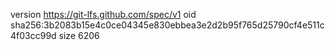 version https://git-lfs.github.com/spec/v1
oid sha256:3b2083b15e4c0ce04345e830ebbea3e2d2b95f765d25790cf4e511c4f03cc99d
size 6206
